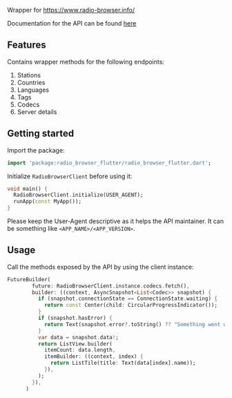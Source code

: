 <!--
This README describes the package. If you publish this package to pub.dev,
this README's contents appear on the landing page for your package.

For information about how to write a good package README, see the guide for
[writing package pages](https://dart.dev/guides/libraries/writing-package-pages).

For general information about developing packages, see the Dart guide for
[creating packages](https://dart.dev/guides/libraries/create-library-packages)
and the Flutter guide for
[developing packages and plugins](https://flutter.dev/developing-packages).
-->

Wrapper for https://www.radio-browser.info/

Documentation for the API can be found [here](http://de1.api.radio-browser.info/#General)

## Features

Contains wrapper methods for the following endpoints:
1. Stations
2. Countries
3. Languages
4. Tags
5. Codecs
6. Server details

## Getting started

Import the package:

```dart
import 'package:radio_browser_flutter/radio_browser_flutter.dart';
```

Initialize `RadioBrowserClient` before using it:

```dart
void main() {
  RadioBrowserClient.initialize(USER_AGENT);
  runApp(const MyApp());
}
```

Please keep the User-Agent descriptive as it helps the API maintainer.
It can be something like `<APP_NAME>/<APP_VERSION>`.

## Usage

Call the methods exposed by the API by using the client instance:

```dart
FutureBuilder(
        future: RadioBrowserClient.instance.codecs.fetch(),
        builder: ((context, AsyncSnapshot<List<Codec>> snapshot) {
          if (snapshot.connectionState == ConnectionState.waiting) {
            return const Center(child: CircularProgressIndicator());
          }
          if (snapshot.hasError) {
            return Text(snapshot.error?.toString() ?? "Something went wrong");
          }
          var data = snapshot.data!;
          return ListView.builder(
            itemCount: data.length,
            itemBuilder: ((context, index) {
              return ListTile(title: Text(data[index].name));
            }),
          );
        }),
      )
```
